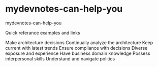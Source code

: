# mydevnotes-can-help-you
mydevnotes-can-help-you

Quick referance examples and links 


Make architecture decisions
Continually analyze the architecture
Keep current with latest trends
Ensure compliance with decisions
Diverse exposure and experience
Have business domain knowledge
Possess interpersonal skills
Understand and navigate politics

